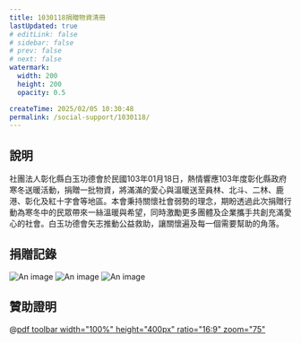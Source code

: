 ```yaml
---
title: 1030118捐贈物資清冊
lastUpdated: true
# editLink: false
# sidebar: false
# prev: false
# next: false
watermark:
  width: 200
  height: 200
  opacity: 0.5

createTime: 2025/02/05 10:30:48
permalink: /social-support/1030118/
---
```


## 說明
社團法人彰化縣白玉功德會於民國103年01月18日，熱情響應103年度彰化縣政府寒冬送暖活動，捐贈一批物資，將滿滿的愛心與溫暖送至員林、北斗、二林、鹿港、彰化及紅十字會等地區。本會秉持關懷社會弱勢的理念，期盼透過此次捐贈行動為寒冬中的民眾帶來一絲溫暖與希望，同時激勵更多團體及企業攜手共創充滿愛心的社會。白玉功德會矢志推動公益救助，讓關懷遍及每一個需要幫助的角落。

## 捐贈記錄

<!-- 导入后，即可在 markdown 中使用 -->
<!-- <Swiper effect="fade" navigation=false swipe=true :items="['/1030118捐贈物資清冊Image103.jpg', '/1030118捐贈物資清冊Image109.jpg','/1030118捐贈物資清冊Image113.jpg','/1030118捐贈物資清冊Image115.jpg','/1030118捐贈物資清冊Image117.jpg','/1030118捐贈物資清冊Image119.jpg']" /> -->

![An image](/1030118捐贈物資清冊Image103.jpg)
![An image](/1030118捐贈物資清冊Image115.jpg)
![An image](/1030118捐贈物資清冊Image117.jpg)


## 贊助證明
@[pdf toolbar width="100%" height="400px" ratio="16:9" zoom="75"](1030118捐贈物資清冊.pdf)
